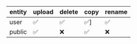 entity|upload| delete |copy|rename
------|----|-------|-----|-------
user | :white_check_mark:| :white_check_mark: | :white_check_mark:] |:white_check_mark:
public | :white_check_mark: | :x:|:white_check_mark: |:x:
